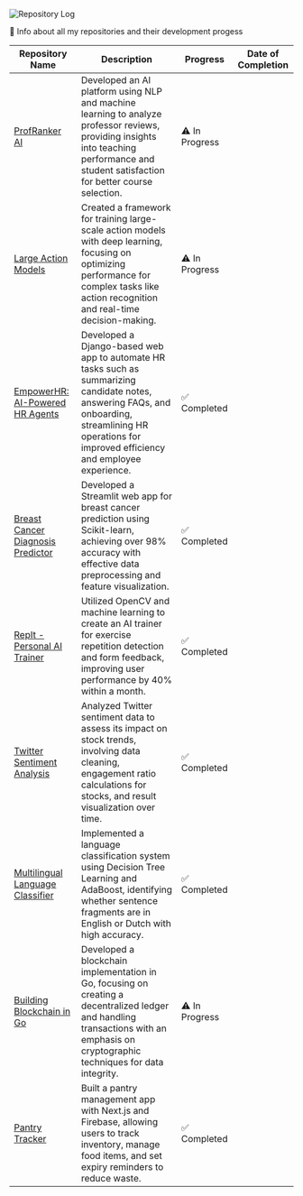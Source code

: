 ![Repository Log](https://i.imgur.com/4YZF8Y3.png)

📝 Info about all my repositories and their development progess

| Repository Name | Description | Progress | Date of Completion |
|-----------------|-------------|----------|-------------------|
| [ProfRanker AI](https://github.com/aneeshbukya/ProfRanker-AI) | Developed an AI platform using NLP and machine learning to analyze professor reviews, providing insights into teaching performance and student satisfaction for better course selection. | ⚠️ In Progress |
| [Large Action Models](https://github.com/aneeshbukya/Large-Action-Models) | Created a framework for training large-scale action models with deep learning, focusing on optimizing performance for complex tasks like action recognition and real-time decision-making. | ⚠️ In Progress |
| [EmpowerHR: AI-Powered HR Agents](https://github.com/aneeshbukya/EmpowerHR--AI-Powered-HR-Agents) | Developed a Django-based web app to automate HR tasks such as summarizing candidate notes, answering FAQs, and onboarding, streamlining HR operations for improved efficiency and employee experience. | ✅ Completed |
| [Breast Cancer Diagnosis Predictor](https://github.com/aneeshbukya/Breast-Cancer-Diagnosis-Predictor) | Developed a Streamlit web app for breast cancer prediction using Scikit-learn, achieving over 98% accuracy with effective data preprocessing and feature visualization. | ✅ Completed |
| [RepIt - Personal AI Trainer](https://github.com/aneeshbukya/RepIt) | Utilized OpenCV and machine learning to create an AI trainer for exercise repetition detection and form feedback, improving user performance by 40% within a month. | ✅ Completed |
| [Twitter Sentiment Analysis](https://github.com/aneeshbukya/Twitter-Sentiment-Investing-Strategy) | Analyzed Twitter sentiment data to assess its impact on stock trends, involving data cleaning, engagement ratio calculations for stocks, and result visualization over time. | ✅ Completed |
| [Multilingual Language Classifier](https://github.com/aneeshbukya/Multilingual-Language-Classifier) | Implemented a language classification system using Decision Tree Learning and AdaBoost, identifying whether sentence fragments are in English or Dutch with high accuracy. | ✅ Completed |
| [Building Blockchain in Go](https://github.com/aneeshbukya/Building-Blockchain-in-Go) | Developed a blockchain implementation in Go, focusing on creating a decentralized ledger and handling transactions with an emphasis on cryptographic techniques for data integrity. | ⚠️ In Progress |
| [Pantry Tracker](https://github.com/aneeshbukya/Pantry-Tracker) | Built a pantry management app with Next.js and Firebase, allowing users to track inventory, manage food items, and set expiry reminders to reduce waste. | ✅ Completed |

  
